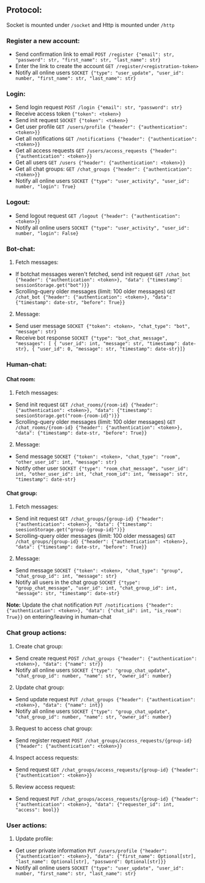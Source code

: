 ## Protocol:

Socket is mounted under `/socket` and Http is mounted under `/http`

### Register a new account:

- Send confirmation link to email `POST /register {"email": str, "password": str, "first_name": str, "last_name": str}`
- Enter the link to create the account `GET /register/<registration-token>`
- Notify all online users `SOCKET {"type": "user_update", "user_id": number, "first_name": str, "last_name": str}`

### Login:

- Send login request `POST /login {"email": str, "password": str}`
- Receive access token `{"token": <token>}`
- Send init request `SOCKET {"token": <token>}`
- Get user profile `GET /users/profile {"header": {"authentication": <token>}}`
- Get all notifications `GET /notifications {"header": {"authentication": <token>}}`
- Get all access requests `GET /users/access_requests {"header": {"authentication": <token>}}`
- Get all users `GET /users {"header": {"authentication": <token>}}`
- Get all chat groups: `GET /chat_groups {"header": {"authentication": <token>}}`
- Notify all online users `SOCKET {"type": "user_activity", "user_id": number, "login": True}`

### Logout:

- Send logout request `GET /logout {"header": {"authentication": <token>}}`
- Notify all online users `SOCKET {"type": "user_activity", "user_id": number, "login": False}`

### Bot-chat:

1. Fetch messages:

- If botchat messages weren't fetched, send init request `GET /chat_bot {"header": {"authentication": <token>}, "data": {"timestamp": sessionStorage.get("bot")}}`
- Scrolling-query older messages (limit: 100 older messages) `GET /chat_bot {"header": {"authentication": <token>}, "data": {"timestamp": date-str, "before": True}}`

2. Message:

- Send user message `SOCKET {"token": <token>, "chat_type": "bot", "message": str}`
- Receive bot response `SOCKET {"type": "bot_chat_message", "messages": [ { "user_id": int, "message": str, "timestamp": date-str}, { "user_id": 0, "message": str, "timestamp": date-str}]}`

### Human-chat:

#### Chat room:

1. Fetch messages:

- Send init request `GET /chat_rooms/{room-id} {"header": {"authentication": <token>}, "data": {"timestamp": seesionStorage.get("room-{room-id}")}}`
- Scrolling-query older messages (limit: 100 older messages) `GET /chat_rooms/{room-id} {"header": {"authentication": <token>}, "data": {"timestamp": date-str, "before": True}}`

2. Message:

- Send message `SOCKET {"token": <token>, "chat_type": "room", "other_user_id": int, "message": str}`
- Notify other user `SOCKET {"type": "room_chat_message", "user_id": int, "other_user_id": int, "chat_room_id": int, "message": str, "timestamp": date-str}`

#### Chat group:

1. Fetch messages:

- Send init request `GET /chat_groups/{group-id} {"header": {"authentication": <token>}, "data": {"timestamp": seesionStorage.get("group-{group-id}")}}`
- Scrolling-query older messages (limit: 100 older messages) `GET /chat_groups/{group-id} {"header": {"authentication": <token>}, "data": {"timestamp": date-str, "before": True}}`

2. Message:

- Send message `SOCKET {"token": <token>, "chat_type": "group", "chat_group_id": int, "message": str}`
- Notify all users in the chat group `SOCKET {"type": "group_chat_message", "user_id": int, "chat_group_id": int, "message": str, "timestamp": date-str}`

**Note:** Update the chat notification `PUT /notifications {"header": {"authentication": <token>}, "data": {"chat_id": int, "is_room": True}}` on entering/leaving in human-chat

### Chat group actions:

1. Create chat group:

- Send create request `POST /chat_groups {"header": {"authentication": <token>}, "data": {"name": str}}`
- Notify all online users `SOCKET {"type": "group_chat_update", "chat_group_id": number, "name": str, "owner_id": number}`

2. Update chat group:

- Send update request `PUT /chat_groups {"header": {"authentication": <token>}, "data": {"name": int}}`
- Notify all online users `SOCKET {"type": "group_chat_update", "chat_group_id": number, "name": str, "owner_id": number}`

3. Request to access chat group:

- Send register request `POST /chat_groups/access_requests/{group-id} {"header": {"authentication": <token>}}`

4. Inspect access requests:

- Send request `GET /chat_groups/access_requests/{group-id} {"header": {"authentication": <token>}}`

5. Review access request:

- Send request `PUT /chat_groups/access_requests/{group-id} {"header": {"authentication": <token>}, "data": {"requester_id": int, "access": bool}}`

### User actions:

1. Update profile:

- Get user private information `PUT /users/profile {"header": {"authentication": <token>}, "data": {"first_name": Optional[str], "last_name": Optional[str], "password": Optional[str]}}`
- Notify all online users `SOCKET {"type": "user_update", "user_id": number, "first_name": str, "last_name": str}`
